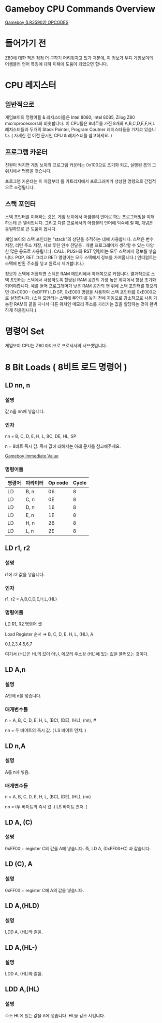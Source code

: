 # Gameboy CPU Commands Overview

[Gameboy (LR35902) OPCODES](https://www.pastraiser.com/cpu/gameboy/gameboy_opcodes.html)

# 들어가기 전

Z80에 대한 책은 점점 더 구하기 어려워지고 있기 때문에, 이 정보가 부디 게임보이의 어셈블러 언어 특징에 대하 이해에 도움이 되었으면 합니다. 

# CPU 레지스터

## 일반적으로

게임보이의 명령어들 & 레지스터들은 Intel 8080, Intel 8085, Zilog Z80 microprocessors와 비슷합니다. 이 CPU들은 8비트를 가진 8개의 A,B,C,D,E,F,H,L 레지스터들과 두개의 Stack Pointer, Program Coutner 레지스터들을 가지고 있습니다.  ( 자세한 건 이전 문서인 CPU & 레지스터를 참고하세요. ) 

## 프로그램 카운터

전원이 켜지면 게임 보이의 프로그램 카운터는 0x100으로 초기화 되고, 실행된 롬의 그 위치에서 명령을 찾습니다.

프로그램 카운터는 이 지점부터 롬 카트리지에서 프로그래머가 생성한 명령으로 간접적으로 조정됩니다. 

## 스택 포인터

스택 포인터를 이해하는 것은, 게임 보이에서 어셈블리 언어로 하는 프로그래밍을 이해하는데 큰 열쇠입니다. 그리고 다른 프로세서의 어셈블리 언어에 익숙해 질 때, 개념은 동일하므로 큰 도움이 됩니다.

게임 보이의 스택 포인터는 "stack"의 상단을 추적하는 데에 사용합니다. 스택은 변수 저장, 리턴 주소 저장, 서브 루틴 인수 전달등 . 개별 프로그래머가 생각할 수 있는 다양한 많은 용도로 사용됩니다.  CALL, PUSH와 RST 명령어는 모두 스택에서 정보를 넣습니다. POP, RET 그리고 RETI 명령어는 모두 스택에서 정보를 가져옵니다.( 인터럽트는 스택에 반환 주소를 넣고 완료시 제거합니다.)  

정보가 스택에 저장되면 스택은 RAM 메모리에서 아래쪽으로 커집니다. 결과적으로 스택 포인터는 스택에서 사용하도록 할당된 RAM 공간의 가장 높은 위치에서 항상 초기화되어야합니다. 예를 들어 프로그래머가 낮은 RAM 공간의 맨 위에 스택 포인터를 찾으려면 (0xC000 - 0xDFFF) LD SP, 0xE000 명령을 사용하여 스택 포인터를 0xE000으로 설정합니다. (스택 포인터는 스택에 무언가를 놓기 전에 자동으로 감소하므로 사용 가능한 RAM의 끝을 지나서 다른 위치인 메모리 주소를 가리키는 값을 할당하는 것이 완벽하게 허용됩니다.)

# 명령어 Set

게임보이 CPU는 Z80 마이크로 프로세서의 서브셋입니다. 

# 8 Bit Loads ( 8비트 로드 명령어 )

## LD nn, n

### 설명

값 n을 nn에 넣습니다.

### 인자

nn = B, C, D, E, H, L, BC, DE, HL, SP

n = 8비트 즉시 값. 즉시 값에 대해서는 아래 문서를 참고해주세요. 

[Gameboy Immediate Value](Gameboy%20CPU%20Commands%20Overview%20fe6b698cd41c4f6992f1a78a76044668/Gameboy%20Immediate%20Value%20f67d16859dfa4d529b490489c7b28bdd.md)


### 명령어들

| 명령어 | 파라미터 | Op code | Cycle |
| ------ | -------- | ------- | ----- |
| LD     | B, n     | 06      | 8     |
| LD     | C, n     | 0E      | 8     |
| LD     | D, n     | 16      | 8     |
| LD     | E, n     | 1E      | 8     |
| LD     | H, n     | 26      | 8     |
| LD     | L, n     | 2E      | 8     |

## LD r1, r2

### 설명

r1에 r2 값을 넣습니다. 

### 인자

r1, r2 = A,B,C,D,E,H,L,(HL)

### 명령어들

[LD R1, R2 명령어 셋](Gameboy%20CPU%20Commands%20Overview%20fe6b698cd41c4f6992f1a78a76044668/LD%20R1%20R2%203e3459b33ca743958e1faabbb723c2f9.csv)

Load Register 순서 ⇒ B, C, D, E, H, L, (HL), A

0,1,2,3,4,5,6,7

여기서 (HL)은 HL의 값이 아닌, 메모리 주소상 (HL)에 있는 값을 불러오는 것이다. 

## LD A,n

### 설명

A안에 n을 넣습니다. 

### 매개변수들

n = A, B, C, D, E, H, L, (BC), (DE), (HL), (nn), #

nn = 두 바이트의 즉시 값. ( LS 바이트 먼저. ) 

## LD n,A

### 설명

A를 n에 넣음. 

### 매개변수들

n = A, B, C, D, E, H, L, (BC), (DE), (HL), (nn)

nn = t두 바이트의 즉시 값. ( LS 바이트 먼저. )

## LD A, (C)

### 설명

0xFF00 + register C의 값을 A에 넣습니다. 즉, LD A, (0xFF00+C) 과 같습니다. 

## LD (C), A

### 설명

0xFF00 + register C에 A의 값을 넣습니다. 

## LD A,(HLD)

### 설명

LDD A, (HL)와 같음.

## LD A,(HL-)

### 설명

LDD A, (HL)와 같음. 

## LDD A,(HL)

### 설명

주소 HL에 있는 값을 A에 넣습니다. HL을 감소 시킵니다.